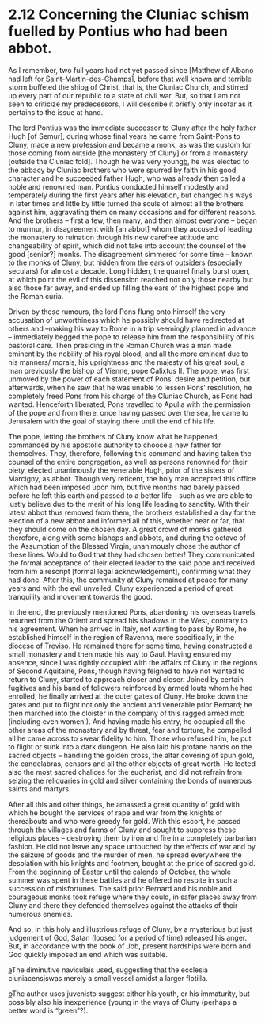 # 2.12 Concerning the Cluniac schism fuelled by Pontius who had been abbot.

As I remember, two full years had not yet passed since \[Matthew of Albano had left for Saint-Martin-des-Champs\], before that well known and terrible storm buffeted the ship[a](applewebdata://1CAA6C03-62FD-4836-BB48-6B55B5A844CB#_ftn1) of Christ, that is, the Cluniac Church, and stirred up every part of our republic to a state of civil war. But, so that I am not seen to criticize my predecessors, I will describe it briefly only insofar as it pertains to the issue at hand.

The lord Pontius was the immediate successor to Cluny after the holy father Hugh \[of Semur\], during whose final years he came from Saint-Pons to Cluny, made a new profession and became a monk, as was the custom for those coming from outside \[the monastery of Cluny\] or from a monastery \[outside the Cluniac fold\]. Though he was very young[b](applewebdata://1CAA6C03-62FD-4836-BB48-6B55B5A844CB#_ftn2), he was elected to the abbacy by Cluniac brothers who were spurred by faith in his good character and he succeeded father Hugh, who was already then called a noble and renowned man. Pontius conducted himself modestly and temperately during the first years after his elevation, but changed his ways in later times and little by little turned the souls of almost all the brothers against him, aggravating them on many occasions and for different reasons. And the brothers – first a few, then many, and then almost everyone – began to murmur, in disagreement with \[an abbot\] whom they accused of leading the monastery to ruination through his new carefree attitude and changeability of spirit, which did not take into account the counsel of the good \[senior?\] monks. The disagreement simmered for some time – known to the monks of Cluny, but hidden from the ears of outsiders \(especially seculars\) for almost a decade. Long hidden, the quarrel finally burst open, at which point the evil of this dissension reached not only those nearby but also those far away, and ended up filling the ears of the highest pope and the Roman curia.

Driven by these rumours, the lord Pons flung onto himself the very accusation of unworthiness which he possibly should have redirected at others and –making his way to Rome in a trip seemingly planned in advance – immediately begged the pope to release him from the responsibility of his pastoral care. Then presiding in the Roman Church was a man made eminent by the nobility of his royal blood, and all the more eminent due to his manners/ morals, his uprightness and the majesty of his great soul, a man previously the bishop of Vienne, pope Calixtus II. The pope, was first unmoved by the power of each statement of Pons’ desire and petition, but afterwards, when he saw that he was unable to lessen Pons’ resolution, he completely freed Pons from his charge of the Cluniac Church, as Pons had wanted. Henceforth liberated, Pons travelled to Apulia with the permission of the pope and from there, once having passed over the sea, he came to Jerusalem with the goal of staying there until the end of his life. 

The pope, letting the brothers of Cluny know what he happened, commanded by his apostolic authority to choose a new father for themselves. They, therefore, following this command and having taken the counsel of the entire congregation, as well as persons renowned for their piety, elected unanimously the venerable Hugh, prior of the sisters of Marcigny, as abbot. Though very reticent, the holy man accepted this office which had been imposed upon him, but five months had barely passed before he left this earth and passed to a better life – such as we are able to justly believe due to the merit of his long life leading to sanctity. With their latest abbot thus removed from them, the brothers established a day for the election of a new abbot and informed all of this, whether near or far, that they should come on the chosen day. A great crowd of monks gathered therefore, along with some bishops and abbots, and during the octave of the Assumption of the Blessed Virgin, unanimously chose the author of these lines. Would to God that they had chosen better! They communicated the formal acceptance of their elected leader to the said pope and received from him a rescript \[formal legal acknowledgement\], confirming what they had done. After this, the community at Cluny remained at peace for many years and with the evil unveiled, Cluny experienced a period of great tranquility and movement towards the good.

In the end, the previously mentioned Pons, abandoning his overseas travels, returned from the Orient and spread his shadows in the West, contrary to his agreement. When he arrived in Italy, not wanting to pass by Rome, he established himself in the region of Ravenna, more specifically, in the diocese of Treviso. He remained there for some time, having constructed a small monastery and then made his way to Gaul. Having ensured my absence, since I was rightly occupied with the affairs of Cluny in the regions of Second Aquitaine, Pons, though having feigned to have not wanted to return to Cluny, started to approach closer and closer. Joined by certain fugitives and his band of followers reinforced by armed louts whom he had enrolled, he finally arrived at the outer gates of Cluny. He broke down the gates and put to flight not only the ancient and venerable prior Bernard; he then marched into the cloister in the company of this ragged armed mob \(including even women!\). And having made his entry, he occupied all the other areas of the monastery and by threat, fear and torture, he compelled all he came across to swear fidelity to him. Those who refused him, he put to flight or sunk into a dark dungeon. He also laid his profane hands on the sacred objects – handling the golden cross, the altar covering of spun gold, the candelabras, censors and all the other objects of great worth. He looted also the most sacred chalices for the eucharist, and did not refrain from seizing the reliquaries in gold and silver containing the bonds of numerous saints and martyrs.

After all this and other things, he amassed a great quantity of gold with which he bought the services of rape and war from the knights of thereabouts and who were greedy for gold. With this escort, he passed through the villages and farms of Cluny and sought to suppress these religious places – destroying them by iron and fire in a completely barbarian fashion. He did not leave any space untouched by the effects of war and by the seizure of goods and the murder of men, he spread everywhere the desolation with his knights and footmen, bought at the price of sacred gold. From the beginning of Easter until the calends of October, the whole summer was spent in these battles and he offered no respite in such a succession of misfortunes. The said prior Bernard and his noble and courageous monks took refuge where they could, in safer places away from Cluny and there they defended themselves against the attacks of their numerous enemies. 

And so, in this holy and illustrious refuge of Cluny, by a mysterious but just judgement of God, Satan \(loosed for a period of time\) released his anger. But, in accordance with the book of Job, present hardships were born and God quickly imposed an end which was suitable.  


[a](applewebdata://1CAA6C03-62FD-4836-BB48-6B55B5A844CB#_ftnref1)The diminutive naviculais used, suggesting that the ecclesia cluniacensiswas merely a small vessel amidst a larger flotilla.

[b](applewebdata://1CAA6C03-62FD-4836-BB48-6B55B5A844CB#_ftnref2)The author uses juvenisto suggest either his youth, or his immaturity, but possibly also his inexperience \(young in the ways of Cluny \(perhaps a better word is “green”?\).


